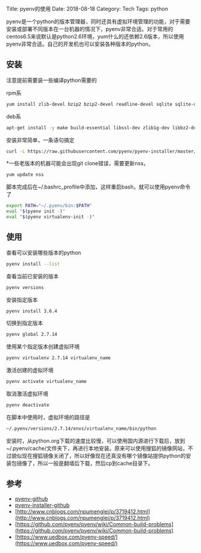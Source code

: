 Title: pyenv的使用
Date: 2018-08-18
Category: Tech
Tags: python

pyenv是一个python的版本管理器，同时还具有虚拟环境管理的功能，对于需要安装或部署不同版本在一台机器的情况下，pyenv非常合适。对于常用的centos6.5来说默认是python2.6环境，yum什么的还依赖2.6版本，所以使用pyenv非常合适。自己的开发机也可以安装各种版本的python。

## 安装

注意提前需要装一些编译python需要的

rpm系

```bash
yum install zlib-devel bzip2 bzip2-devel readline-devel sqlite sqlite-devel openssl-devel xz xz-devel gcc
```

deb系

```bash
apt-get install -y make build-essential libssl-dev zlib1g-dev libbz2-dev libreadline-dev libsqlite3-dev wget curl llvm libncurses5-dev xz-utils tk-dev libxml2-dev libxmlsec1-dev libffi-dev
```

安装非常简单，一条语句搞定

```bash
curl -L https://raw.githubusercontent.com/pyenv/pyenv-installer/master/bin/pyenv-installer | bash
```

*一些老版本的机器可能会出现git clone错误，需要更新nss，

```bash
yum update nss
```

脚本完成后在~/.bashrc_profile中添加，这样重启bash，就可以使用pyenv命令了

```bash
export PATH="~/.pyenv/bin:$PATH"
eval "$(pyenv init -)"
eval "$(pyenv virtualenv-init -)"
```

## 使用

查看可以安装哪些版本的python

```bash
pyenv install --list
```

查看当前已安装的版本

```bash
pyenv versions
```

安装指定版本

```bash
pyenv install 3.6.4
```

切换到指定版本

```bash
pyenv global 2.7.14
```

使用某个指定版本创建虚拟环境

```bash
pyenv virtualenv 2.7.14 virtualenv_name
```

激活创建的虚拟环境

```bash
pyenv activate virtualenv_name
```

取消激活虚拟环境

```bash
pyenv deactivate
```

在脚本中使用时，虚拟环境的路径是

```bash
~/.pyenv/versions/2.7.14/envs/virtualenv_name/bin/python
```

安装时，从python.org下载的速度比较慢，可以使用国内源进行下载后，放到~/.pyenv/cache/文件夹下，再进行本地安装。原来可以使用搜狐的镜像网站，不过貌似现在搜狐镜像关闭了，所以好像现在还真没有哪个镜像站提供python的安装包镜像了，所以一般是翻墙后下载，然后cp到cache目录下。

## 参考

- [pyenv-github](https://github.com/pyenv/pyenv)
- [pyenv-installer-github](https://github.com/pyenv/pyenv-installer)
- [http://www.cnblogs.com/npumenglei/p/3719412.html](http://www.cnblogs.com/npumenglei/p/3719412.html)
- [https://github.com/pyenv/pyenv/wiki/Common-build-problems](https://github.com/pyenv/pyenv/wiki/Common-build-problems)
- [https://www.uedbox.com/pyenv-speed/](https://www.uedbox.com/pyenv-speed/)